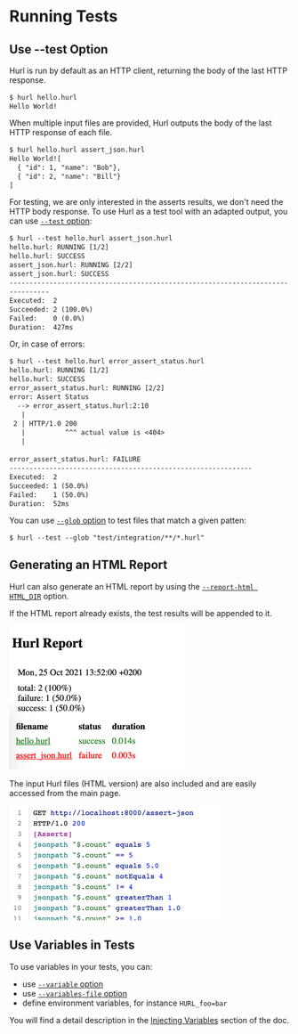 # Running Tests

## Use --test Option

Hurl is run by default as an HTTP client, returning the body of the last HTTP response.

```shell
$ hurl hello.hurl
Hello World!
```

When multiple input files are provided, Hurl outputs the body of the last HTTP response of each file.

```shell
$ hurl hello.hurl assert_json.hurl
Hello World![
  { "id": 1, "name": "Bob"},
  { "id": 2, "name": "Bill"}
]
```

For testing, we are only interested in the asserts results, we don't need the HTTP body response. To use Hurl as a 
test tool with an adapted output, you can use [`--test` option]:

```shell
$ hurl --test hello.hurl assert_json.hurl
hello.hurl: RUNNING [1/2]
hello.hurl: SUCCESS
assert_json.hurl: RUNNING [2/2]
assert_json.hurl: SUCCESS
--------------------------------------------------------------------------------
Executed:  2
Succeeded: 2 (100.0%)
Failed:    0 (0.0%)
Duration:  427ms
```

Or, in case of errors:

```shell
$ hurl --test hello.hurl error_assert_status.hurl 
hello.hurl: RUNNING [1/2]
hello.hurl: SUCCESS
error_assert_status.hurl: RUNNING [2/2]
error: Assert Status
  --> error_assert_status.hurl:2:10
   |
 2 | HTTP/1.0 200
   |          ^^^ actual value is <404>
   |

error_assert_status.hurl: FAILURE
-------------------------------------------------------------
Executed:  2
Succeeded: 1 (50.0%)
Failed:    1 (50.0%)
Duration:  52ms
```

You can use [`--glob` option] to test files that match a given patten:

```shell
$ hurl --test --glob "test/integration/**/*.hurl"
```

## Generating an HTML Report

Hurl can also generate an HTML report by using the [`--report-html HTML_DIR`] option.

If the HTML report already exists, the test results will be appended to it.

<img src="/docs/assets/img/hurl-html-report.png" width="320" height="258" alt="Hurl HTML Report">

The input Hurl files (HTML version) are also included and are easily accessed from the main page.

<img src="/docs/assets/img/hurl-html-file.png"  width="380" height="206" alt="Hurl HTML file">


## Use Variables in Tests

To use variables in your tests, you can:

- use [`--variable` option]
- use [`--variables-file` option]
- define environment variables, for instance `HURL_foo=bar`

You will find a detail description in the [Injecting Variables] section of the doc.

[`--output /dev/null`]: /docs/man-page.md#output
[`--test`]: /docs/man-page.md#test
[`--report-html HTML_DIR`]: /docs/man-page.md#report-html
[`--test` option]: /docs/man-page.md#test
[`--glob` option]: /docs/man-page.md#glob
[`--variable` option]: /docs/man-page.md#variable
[`--variables-file` option]: /docs/man-page.md#variables-file
[Injecting Variables]: /docs/templates.md#injecting-variables